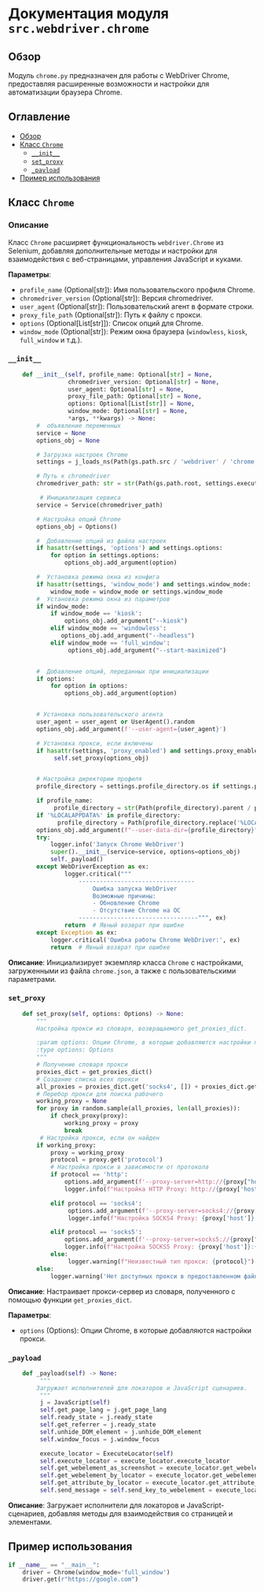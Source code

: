 # Документация модуля `src.webdriver.chrome`

## Обзор

Модуль `chrome.py` предназначен для работы с WebDriver Chrome, предоставляя расширенные возможности и настройки для автоматизации браузера Chrome.

## Оглавление

-   [Обзор](#обзор)
-   [Класс `Chrome`](#класс-chrome)
    -   [`__init__`](#__init__)
    -   [`set_proxy`](#set_proxy)
    -   [`_payload`](#_payload)
-   [Пример использования](#пример-использования)

## Класс `Chrome`

### Описание

Класс `Chrome` расширяет функциональность `webdriver.Chrome` из Selenium, добавляя дополнительные методы и настройки для взаимодействия с веб-страницами, управления JavaScript и куками.

**Параметры**:

-   `profile_name` (Optional[str]): Имя пользовательского профиля Chrome.
-   `chromedriver_version` (Optional[str]): Версия chromedriver.
-   `user_agent` (Optional[str]): Пользовательский агент в формате строки.
-   `proxy_file_path` (Optional[str]): Путь к файлу с прокси.
-   `options` (Optional[List[str]]): Список опций для Chrome.
-   `window_mode` (Optional[str]): Режим окна браузера (`windowless`, `kiosk`, `full_window` и т.д.).

### `__init__`

```python
    def __init__(self, profile_name: Optional[str] = None,
                 chromedriver_version: Optional[str] = None,
                 user_agent: Optional[str] = None,
                 proxy_file_path: Optional[str] = None,
                 options: Optional[List[str]] = None,
                 window_mode: Optional[str] = None,
                 *args, **kwargs) -> None:
        #  объявление переменных
        service = None
        options_obj = None

        # Загрузка настроек Chrome
        settings = j_loads_ns(Path(gs.path.src / 'webdriver' / 'chrome' / 'chrome.json'))

        # Путь к chromedriver
        chromedriver_path: str = str(Path(gs.path.root, settings.executable_path.chromedriver))

         # Инициализация сервиса
        service = Service(chromedriver_path)

        # Настройка опций Chrome
        options_obj = Options()

        #  Добавление опций из файла настроек
        if hasattr(settings, 'options') and settings.options:
            for option in settings.options:
                options_obj.add_argument(option)

        #  Установка режима окна из конфига
        if hasattr(settings, 'window_mode') and settings.window_mode:
            window_mode = window_mode or settings.window_mode
        #  Установка режима окна из параметров
        if window_mode:
            if window_mode == 'kiosk':
                options_obj.add_argument("--kiosk")
            elif window_mode == 'windowless':
               options_obj.add_argument("--headless")
            elif window_mode == 'full_window':
                 options_obj.add_argument("--start-maximized")


        #  Добавление опций, переданных при инициализации
        if options:
            for option in options:
                options_obj.add_argument(option)


        # Установка пользовательского агента
        user_agent = user_agent or UserAgent().random
        options_obj.add_argument(f'--user-agent={user_agent}')

        # Установка прокси, если включены
        if hasattr(settings, 'proxy_enabled') and settings.proxy_enabled:
             self.set_proxy(options_obj)


        # Настройка директории профиля
        profile_directory = settings.profile_directory.os if settings.profile_directory.default == 'os' else str(Path(gs.path.src, settings.profile_directory.internal))

        if profile_name:
             profile_directory = str(Path(profile_directory).parent / profile_name)
        if '%LOCALAPPDATA%' in profile_directory:
              profile_directory = Path(profile_directory.replace('%LOCALAPPDATA%', os.environ.get('LOCALAPPDATA')))
        options_obj.add_argument(f"--user-data-dir={profile_directory}")
        try:
            logger.info('Запуск Chrome WebDriver')
            super().__init__(service=service, options=options_obj)
            self._payload()
        except WebDriverException as ex:
                logger.critical("""
                    ---------------------------------
                        Ошибка запуска WebDriver
                        Возможные причины:
                        - Обновление Chrome
                        - Отсутствие Chrome на ОС
                    ----------------------------------""", ex)
                return  # Явный возврат при ошибке
        except Exception as ex:
            logger.critical('Ошибка работы Chrome WebDriver:', ex)
            return  # Явный возврат при ошибке
```

**Описание**: Инициализирует экземпляр класса `Chrome` с настройками, загруженными из файла `chrome.json`, а также с пользовательскими параметрами.

### `set_proxy`

```python
    def set_proxy(self, options: Options) -> None:
        """
        Настройка прокси из словаря, возвращаемого get_proxies_dict.

        :param options: Опции Chrome, в которые добавляются настройки прокси.
        :type options: Options
        """
        # Получение словаря прокси
        proxies_dict = get_proxies_dict()
        # Создание списка всех прокси
        all_proxies = proxies_dict.get('socks4', []) + proxies_dict.get('socks5', [])
        # Перебор прокси для поиска рабочего
        working_proxy = None
        for proxy in random.sample(all_proxies, len(all_proxies)):
            if check_proxy(proxy):
                working_proxy = proxy
                break
         # Настройка прокси, если он найден
        if working_proxy:
            proxy = working_proxy
            protocol = proxy.get('protocol')
            # Настройка прокси в зависимости от протокола
            if protocol == 'http':
                options.add_argument(f'--proxy-server=http://{proxy["host"]}:{proxy["port"]}')
                logger.info(f"Настройка HTTP Proxy: http://{proxy['host']}:{proxy['port']}")

            elif protocol == 'socks4':
                 options.add_argument(f'--proxy-server=socks4://{proxy["host"]}:{proxy["port"]}')
                 logger.info(f"Настройка SOCKS4 Proxy: {proxy['host']}:{proxy['port']}")

            elif protocol == 'socks5':
                options.add_argument(f'--proxy-server=socks5://{proxy["host"]}:{proxy["port"]}')
                logger.info(f"Настройка SOCKS5 Proxy: {proxy['host']}:{proxy['port']}")
            else:
                 logger.warning(f"Неизвестный тип прокси: {protocol}")
        else:
            logger.warning('Нет доступных прокси в предоставленном файле.')
```

**Описание**: Настраивает прокси-сервер из словаря, полученного с помощью функции `get_proxies_dict`.

**Параметры**:

-   `options` (Options): Опции Chrome, в которые добавляются настройки прокси.

### `_payload`

```python
    def _payload(self) -> None:
         """
        Загружает исполнителей для локаторов и JavaScript сценариев.
         """
         j = JavaScript(self)
         self.get_page_lang = j.get_page_lang
         self.ready_state = j.ready_state
         self.get_referrer = j.ready_state
         self.unhide_DOM_element = j.unhide_DOM_element
         self.window_focus = j.window_focus

         execute_locator = ExecuteLocator(self)
         self.execute_locator = execute_locator.execute_locator
         self.get_webelement_as_screenshot = execute_locator.get_webelement_as_screenshot
         self.get_webelement_by_locator = execute_locator.get_webelement_by_locator
         self.get_attribute_by_locator = execute_locator.get_attribute_by_locator
         self.send_message = self.send_key_to_webelement = execute_locator.send_message
```

**Описание**: Загружает исполнители для локаторов и JavaScript-сценариев, добавляя методы для взаимодействия со страницей и элементами.

## Пример использования

```python
if __name__ == "__main__":
    driver = Chrome(window_mode='full_window')
    driver.get(r"https://google.com")
```